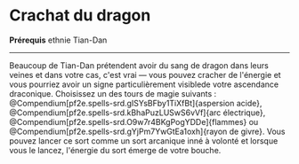 # Crachat du dragon

<p><span id="ctl00_MainContent_DetailedOutput"><strong>Prérequis</strong> ethnie Tian-Dan<br></span></p>
<hr>
<p>Beaucoup de Tian-Dan prétendent avoir du sang de dragon dans leurs veines et dans votre cas, c'est vrai — vous pouvez cracher de l'énergie et vous pourriez avoir un signe particulièrement visiblede votre ascendance draconique. Choisissez un des tours de  magie suivants : @Compendium[pf2e.spells-srd.gISYsBFby1TiXfBt]{aspersion acide}, @Compendium[pf2e.spells-srd.kBhaPuzLUSwS6vVf]{arc électrique}, @Compendium[pf2e.spells-srd.O9w7r4BKgPogYDDe]{flammes} ou @Compendium[pf2e.spells-srd.gYjPm7YwGtEa1oxh]{rayon de givre}. Vous pouvez lancer ce sort comme un sort arcanique inné à volonté et lorsque vous le lancez, l'énergie du sort émerge de votre bouche.&nbsp;</p>